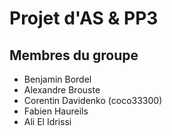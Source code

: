 # Projet d'AS & PP3
## Membres du groupe

- Benjamin Bordel
- Alexandre Brouste
- Corentin Davidenko (coco33300)
- Fabien Haureils
- Ali El Idrissi

